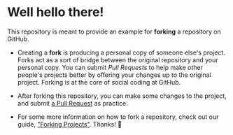 # Well hello there!

This repository is meant to provide an example for **forking** a repository on GitHub.

- Creating a **fork** is producing a personal copy of someone else's project. Forks act as a sort of bridge between the original repository and your personal copy. You can submit *Pull Requests* to help make other people's projects better by offering your changes up to the original project. Forking is at the core of social coding at GitHub.

- After forking this repository, you can make some changes to the project, and submit [a Pull Request](https://github.com/octocat/Spoon-Knife/pulls) as practice.

- For some more information on how to fork a repository, check out our guide, ["Forking Projects"](http://guides.github.com/overviews/forking/). Thanks! :sparkling_heart:
